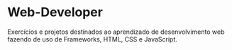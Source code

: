 # Web-Developer

Exercícios e projetos destinados ao aprendizado de desenvolvimento web fazendo de uso de Frameworks, HTML, CSS e JavaScript.
